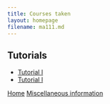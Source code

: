 ```yaml
---
title: Courses taken
layout: homepage
filename: ma111.md
--- 
```

## Tutorials
- [Tutorial I](./assets/ma111/Tutorial_I.pdf)
- [Tutorial I](./assets/ma111/Tutorial_II.pdf)





[Home](index.md)
[Miscellaneous information](teaching.md)